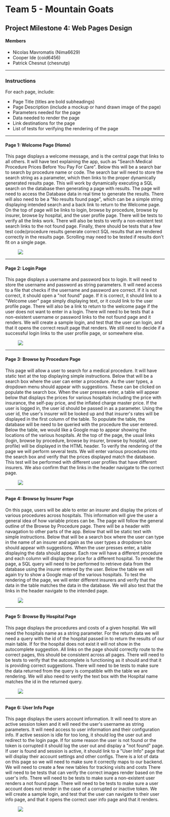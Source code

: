 # Team 5 - Mountain Goats
## Project Milestone 4: Web Pages Design
#### Members
- Nicolas Mavromatis (Nima6629)
- Cooper Ide (coid6456)
- Patrick Chesnut (chesnutp)
---

### Instructions

For each page, include:
<ul>
    <li>Page Title (titles are bold subheadings)</li>
    <li>Page Description (include a mockup or hand drawn image of the page)</li>
    <li>Parameters needed for the page</li>
    <li>Data needed to render the page</li>
    <li>Link destinations for the page</li>
    <li>List of tests for verifying the rendering of the page</li>
</ul>

---

#### Page 1: Welcome Page (Home)
This page displays a welcome message, and is the central page that links to all others. 
It will have text explaining the app, such as "Search Medical Procedure Prices Before You Pay For Care".
Below this will be a search bar to search by procedure name or code.
The search bar will need to store the search string as a parameter, which then links to the proper dynamically generated results page.
This will work by dynamically executing a SQL search on the database then generating a page with results. 
The page will need to access the Database data in real time to generate the results. 
There will also need to be a "No results found page", which can be a simple string displaying intended search and a back link to return to the Welcome page.
On the top of page will be links to login, browse by procedure, browse by insurer, browse by hospital, and the user profile page.
There will be tests to verify all the links work. 
There will also be tests to verify a non-existent test search links to the not found page.
Finally, there should be tests that a few test code/procedure results generate correct SQL results that are rendered correctly in the results page.
Scrolling may need to be tested if results don't fit on a single page. 

<figure>
  <IMG SRC="Welcome.PNG">
</figure>

---
    
#### Page 2: Login Page
This page displays a username and password box to login. 
It will need to store the username and password as string parameters.
It will need access to a file that checks if the username and password are correct.
If it is not correct, it should open a "not found" page.
If it is correct, it should link to a "Welcome user" page simply displaying text, or it could link to the user profile page.
There will also be a link to return to the welcome page if the user does not want to enter in a login.
There will need to be tests that a non-existent username or password links to the not found page and it renders.
We will create a sample login, and test that the user can login, and that it opens the correct result page that renders.
We still need to decide if a successful login links to the user profile page, or somewhere else. 

<figure>
  <IMG SRC="Login.PNG">
</figure>

---

#### Page 3: Browse by Procedure Page
This page will allow a user to search for a medical procedure.  It will have static text at the top displaying simple instructions.  Below that will be a search box where the user can enter a procedure.  As the user types, a dropdown menu should appear with suggestions.  These can be clicked on populate the search box.  When the user presses enter, a table will appear below that displays the prices for various hospitals including the price with insurance, the self-pay price, and the inflated charge master price.  If the user is logged in, the user id should be passed in as a parameter.  Using the user id, the user's insurer will be looked up and that insurer's rates will be displayed in the first column of the table.  To populate the table, the database will be need to be queried with the procedure the user entered.  Below the table, we would like a Google map to appear showing the locations of the various hospitals.  At the top of the page, the usual links (login, browse by procedure, browse by insurer, browse by hospital, user profile) will be displayed in the HTML header.  To verify the rendering of the page we will perform several tests.  We will enter various procedures into the search box and verify that the prices displayed match the database.  This test will be performed with different user profiles that have different insurers.  We also confirm that the links in the header navigate to the correct page.
    
<figure>
  <IMG SRC="Procedures.PNG">
</figure>
    
---
    
#### Page 4: Browse by Insurer Page
On this page, users will be able to enter an insurer and display the prices of various procedures across hospitals.  This information will give the user a general idea of how variable prices can be.  The page will follow the general outline of the Browse by Procedure page.  There will be a header with navagation to other parts of the app.  Below that will be static text with simple instructions.  Below that will be a search box where the user can type in the name of an insurer and again as the user types a dropdown box should appear with suggestions.  When the user presses enter, a table displaying the data should appear.  Each row will have a different procedure and each column will display the price for a different hospital.  To render the page, a SQL query will need to be performed to retrieve data from the database using the insurer entered by the user.  Below the table we will again try to show a Google map of the various hospitals.  To test the rendering of the page, we will enter different insurers and verify that the data in the table matches the data in the database.  We will also test that the links in the header navigate to the intended page.
    
<figure>
  <IMG SRC="Insurer.PNG">
</figure>
    
--- 
    
#### Page 5: Browse By Hospital Page
This page displays the procedures and costs of a given hospital. 
We will need the hospitals name as a string parameter.
For the return data we will need a query with the id of the hospital passed in to return the results of our main table.
If for the hospital does not exist it will not show in the autocomplete suggestion.
All links on the page should correctly route to the correct pages, this should be consistent across all pages.
There will need to be tests to verify that the autcomplete is functioning as it should and that it is providing correct suggestions.
There will need to be tests to make sure the data returned from the query is compatible with the table we are rendering.
We will also need to verify the text box with the Hospital name matches the id in the returned query.


<figure>
  <IMG SRC="Hospital.PNG">
</figure>

---   
    
#### Page 6: User Info Page
This page displays the users account information. 
It will need to store an active session token and it will need the user's username as string parameters.
It will need access to user information and their configuration info.
If active session is idle for too long, it should log the user out and redirect to the login page.
If for some reason the user is not found or the token is corrupted it should log the user out and display a "not found" page.
If user is found and session is active, it should link to a "User Info" page that will display their account settings and other configs.
There is a lot of data on this page so we will need to make sure it correctly maps to our backend.
We will need to create a few new tables for tracking visits and costs
There will need to be tests that can verify the correct images render based on the user's info.
There will need to be tests to make sure a non-existent user renders a not found page.
There will need to be tests to make sure a user account does not render in the case of a corrupted or inactive token.
We will create a sample login, and test that the user can navigate to their user info page, and that it opens the correct user info page and that it renders.


<figure>
  <IMG SRC="UserInfo.PNG">
</figure>

